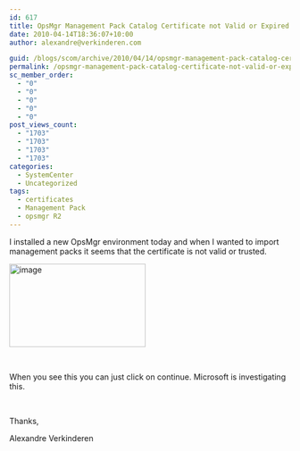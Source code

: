 ```yaml
---
id: 617
title: OpsMgr Management Pack Catalog Certificate not Valid or Expired!
date: 2010-04-14T18:36:07+10:00
author: alexandre@verkinderen.com

guid: /blogs/scom/archive/2010/04/14/opsmgr-management-pack-catalog-certificate-not-valid-or-expired.aspx
permalink: /opsmgr-management-pack-catalog-certificate-not-valid-or-expired/
sc_member_order:
  - "0"
  - "0"
  - "0"
  - "0"
  - "0"
post_views_count:
  - "1703"
  - "1703"
  - "1703"
  - "1703"
categories:
  - SystemCenter
  - Uncategorized
tags:
  - certificates
  - Management Pack
  - opsmgr R2
---
```

I installed a new OpsMgr environment today and when I wanted to import management packs it seems that the certificate is not valid or trusted.

[<img style="border-bottom: 0px;border-left: 0px;border-top: 0px;border-right: 0px" border="0" alt="image" src="https://mscloudstorage.blob.core.windows.net/mscloudstorage//2012/06/image_thumb_037277D6.png" width="244" height="149" />](http://scug.be/scom/files/2012/06/image_1FCFDFC3.png) 

&#160;

When you see this you can just click on continue. Microsoft is investigating this.

&#160;

Thanks,

Alexandre Verkinderen

